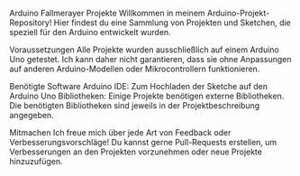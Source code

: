 Arduino Fallmerayer Projekte
Willkommen in meinem Arduino-Projekt-Repository! Hier findest du eine Sammlung von Projekten und Sketchen, die speziell für den Arduino entwickelt wurden.

Voraussetzungen
Alle Projekte wurden ausschließlich auf einem Arduino Uno getestet. Ich kann daher nicht garantieren, dass sie ohne Anpassungen auf anderen Arduino-Modellen oder Mikrocontrollern funktionieren.

Benötigte Software
Arduino IDE: Zum Hochladen der Sketche auf den Arduino Uno
Bibliotheken: Einige Projekte benötigen externe Bibliotheken. Die benötigten Bibliotheken sind jeweils in der Projektbeschreibung angegeben.

Mitmachen
Ich freue mich über jede Art von Feedback oder Verbesserungsvorschläge! Du kannst gerne Pull-Requests erstellen, um Verbesserungen an den Projekten vorzunehmen oder neue Projekte hinzuzufügen.
